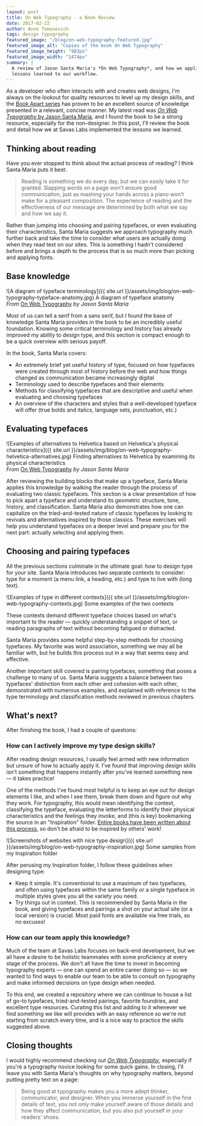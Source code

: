 ```yaml
---
layout: post
title: On Web Typography - a Book Review
date: 2017-02-22
author: Anne Tomasevich
tags: design typography
featured_image: "/blog/on-web-typography-featured.jpg"
featured_image_alt: "Copies of the book On Web Typography"
featured_image_height: "983px"
featured_image_width: "1474px"
summary: |
  A review of Jason Santa Maria's *On Web Typography*, and how we applied the
  lessons learned to our workflow.
---
```


As a developer who often interacts with and creates web designs, I'm always on
the lookout for quality resources to level up my design skills, and the [Book
Apart series](https://abookapart.com/) has proven to be an excellent source of
knowledge presented in a relevant, concise manner. My latest read was [*On Web
Typography* by Jason Santa Maria](https://abookapart.com/products/on-web-typography),
and I found the book to be a strong resource, especially for the non-designer.
In this post, I'll review the book and detail how we at Savas Labs implemented
the lessons we learned.

## Thinking about reading

Have you ever stopped to think about the actual process of reading? I think
Santa Maria puts it best:

> Reading is something we do every day, but we can easily take it for granted. Slapping words on a page won’t ensure good communication, just as mashing your hands across a piano won’t make for a pleasant composition. The experience of reading and the effectiveness of our message are determined by both what we say and how we say it.

Rather than jumping into choosing and pairing typefaces, or even evaluating
their characteristics, Santa Maria suggests we approach typography much further
back and take the time to consider what users are actually doing when they read
text on our sites. This is something I hadn't considered before and brings a
depth to the process that is so much more than picking and applying fonts.

## Base knowledge

![A diagram of typeface terminology]({{ site.url }}/assets/img/blog/on-web-typography-typeface-anatomy.jpg)
<span class="caption">A diagram of typeface anatomy<br>
*From* [On Web Typography](https://abookapart.com/products/on-web-typography) *by Jason Santa Maria*</span>

Most of us can tell a serif from a sans serif, but I found the base of knowledge
Santa Maria provides in the book to be an incredibly useful foundation. Knowing
some critical terminology and history has already improved my ability to design
type, and this section is compact enough to be a quick overview with serious
payoff.

In the book, Santa Maria covers:

- An extremely brief yet useful history of type, focused on how typefaces were
created through most of history before the web and how things changed as
communication became increasingly digital
- Terminology used to describe typefaces and their elements
- Methods for classifying typefaces that are descriptive and useful when
evaluating and choosing typefaces
- An overview of the characters and styles that a well-developed typeface will
offer (true bolds and italics, language sets, punctuation, etc.)

## Evaluating typefaces

![Examples of alternatives to Helvetica based on Helvetica's physical characteristics]({{ site.url }}/assets/img/blog/on-web-typography-helvetica-alternatives.jpg)
<span class="caption">Finding alternatives to Helvetica by examining its physical characteristics<br>
*From* [On Web Typography](https://abookapart.com/products/on-web-typography) *by Jason Santa Maria*</span>

After reviewing the building blocks that make up a typeface, Santa Maria applies
this knowledge by walking the reader through the process of evaluating two
classic typefaces. This section is a clear presentation of how to pick apart a
typeface and understand its geometric structure, tone, history, and classification.
Santa Maria also demonstrates how one can capitalize on the tried-and-tested
nature of classic typefaces by looking to revivals and alternatives inspired by
those classics. These exercises will help you understand typefaces on a deeper
level and prepare you for the next part: actually selecting and applying them.

## Choosing and pairing typefaces

All the previous sections culminate in the ultimate goal: how to design type for
your site. Santa Maria introduces two separate contexts to consider: type for a
moment (a menu link, a heading, etc.) and type to live with (long text).

![Examples of type in different contexts]({{ site.url }}/assets/img/blog/on-web-typography-contexts.jpg)
<span class="caption">Some examples of the two contexts</span>

These contexts demand different typeface choices based on what's important
to the reader — quickly understanding a snippet of text, or reading
paragraphs of text without becoming fatigued or distracted.

Santa Maria provides some helpful step-by-step methods for choosing typefaces.
My favorite was word association, something we may all be familiar with, but he
builds this process out in a way that seems easy and effective.

Another important skill covered is pairing typefaces, something that poses a
challenge to many of us. Santa Maria suggests a balance between two typefaces'
distinction from each other and cohesion with each other, demonstrated with
numerous examples, and explained with reference to the type terminology and
classification methods reviewed in previous chapters.

## What's next?

After finishing the book, I had a couple of questions:

### How can I actively improve my type design skills?

After reading design resources, I usually feel armed with new information but
unsure of how to actually apply it. I've found that improving design skills
isn't something that happens instantly after you've learned something new
— it takes practice!

One of the methods I've found most helpful is to keep an eye out for
design elements I like, and when I see them, break them down and figure out
why they work. For typography, this would mean identifying the context,
classifying the typeface, evaluating the letterforms to identify their physical
characteristics and the feelings they invoke, and (this is key)
bookmarking the source in an "Inspiration" folder. [Entire books have been
written about this process](http://austinkleon.com/steal/), so don't be afraid
to be inspired by others' work!

![Screenshots of websites with nice type design]({{ site.url }}/assets/img/blog/on-web-typography-inspiration.jpg)
<span class="caption">Some samples from my Inspiration folder</span>

After perusing my Inspiration folder, I follow these guidelines when designing
type:

- Keep it simple. It's conventional to use a maximum of two typefaces, and often
using typefaces within the same family or a single typeface in multiple styles
gives you all the variety you need.
- Try things out in context. This is recommended by Santa Maria in the book, and
giving typefaces and pairings a shot on your actual site (or a local version) is
crucial. Most paid fonts are available via free trials, so no excuses!

### How can our team apply this knowledge?

Much of the team at Savas Labs focuses on back-end development, but we all have
a desire to be holistic teammates with some proficiency at every stage of the
process. We don't all have the time to invest in becoming typography experts
— one can spend an entire career doing so — so we wanted to find ways to
enable our team to be able to consult on typography and make informed decisions
on type design when needed.

To this end, we created a repository where we can continue to house a list of
go-to typefaces, tried-and-tested pairings, favorite foundries, and excellent
type resources. Curating this list and adding to it whenever we find something
we like will provides with an easy reference so we're not starting from scratch
every time, and is a nice way to practice the skills suggested above.

## Closing thoughts

I would highly recommend checking out [*On Web Typography*](https://abookapart.com/products/on-web-typography),
especially if you're a typography novice looking for some quick gains. In
closing, I'll leave you with Santa Maria's thoughts on why typography matters,
beyond putting pretty text on a page:

> Being good at typography makes you a more adept thinker, communicator, and
designer. When you immerse yourself in the fine details of text, you not
only make yourself aware of those details and how they affect communication,
but you also put yourself in your readers’ shoes.
